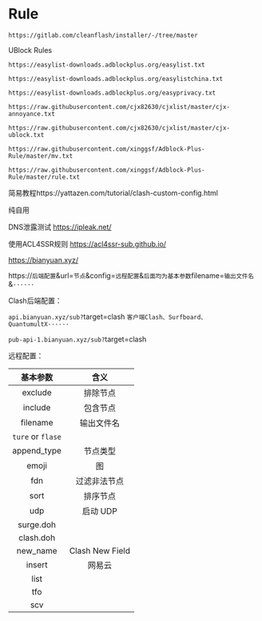 # Rule

`https://gitlab.com/cleanflash/installer/-/tree/master`

UBlock Rules

`https://easylist-downloads.adblockplus.org/easylist.txt`

`https://easylist-downloads.adblockplus.org/easylistchina.txt`

`https://easylist-downloads.adblockplus.org/easyprivacy.txt`

`https://raw.githubusercontent.com/cjx82630/cjxlist/master/cjx-annoyance.txt`

`https://raw.githubusercontent.com/cjx82630/cjxlist/master/cjx-ublock.txt`

`https://raw.githubusercontent.com/xinggsf/Adblock-Plus-Rule/master/mv.txt`

`https://raw.githubusercontent.com/xinggsf/Adblock-Plus-Rule/master/rule.txt`


简易教程https://yattazen.com/tutorial/clash-custom-config.html

纯自用

DNS泄露测试
https://ipleak.net/

使用ACL4SSR规则
https://acl4ssr-sub.github.io/

https://bianyuan.xyz/

https://`后端配置`&url=`节点`&config=`远程配置`&`后面均为基本参数`filename=`输出文件名`&`······`

Clash后端配置：

`api.bianyuan.xyz/sub?`target=clash `客户端Clash、Surfboard、QuantumultX······`

`pub-api-1.bianyuan.xyz/sub?`target=clash 

远程配置：

| 基本参数 | 含义 |
| :------------:| :-------------: |
| exclude | 排除节点 |
| include | 包含节点 |
| filename | 输出文件名 |
| `ture` or `flase` |
| append_type | 节点类型 |
| emoji | 图 |
| fdn | 过滤非法节点 |
| sort | 排序节点 |
| udp | 启动 UDP |
| surge.doh |
| clash.doh |
| new_name | Clash New Field |
| insert | 网易云 |
| list |
| tfo |
| scv |
